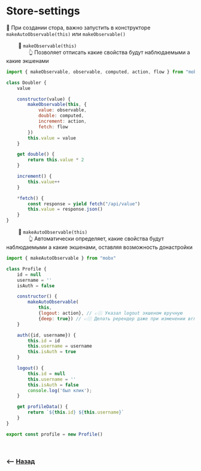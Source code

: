# Store-settings

🔹 При создании стора, важно запустить в конструкторе `makeAutoObservable(this)` или `makeObservable()`

&emsp;&emsp; 🎯 `makeObservable(this)`  
&emsp;&emsp;&emsp;&emsp; 👆 Позволяет отписать какие свойства будут наблюдаемыми а какие экшенами  
```js
import { makeObservable, observable, computed, action, flow } from "mobx"

class Doubler {
    value

    constructor(value) {
        makeObservable(this, {
            value: observable,
            double: computed,
            increment: action,
            fetch: flow
        })
        this.value = value
    }

    get double() {
        return this.value * 2
    }

    increment() {
        this.value++
    }

    *fetch() {
        const response = yield fetch("/api/value")
        this.value = response.json()
    }
}
```

&emsp;&emsp; 🎯 `makeAutoObservable(this)`  
&emsp;&emsp;&emsp;&emsp; 👆 Автоматически определяет, какие свойства будут наблюдаемыми а какие экшенами, оставляя возможность донастройки
```js
import { makeAutoObservable } from "mobx"

class Profile {
    id = null
    username = ''
    isAuth = false

    constructor() {
        makeAutoObservable(
            this, 
            {logout: action}, // 👉🏼 Указал logout экшеном вручную
            {deep: true}) // 👉🏼 Делать ререндер даже при изменении вглубине наблюдаемых свойств 
    }

    auth({id, username}) {
        this.id = id
        this.username = username
        this.isAuth = true
    }

    logout() {
        this.id = null
        this.username = ''
        this.isAuth = false
        console.log('был клик');
    }

    get profileData() {
        return `${this.id} ${this.username}`
    }
}

export const profile = new Profile()
```

<br>

### ⟵ **<a href="../../readme.md">Назад</a>**